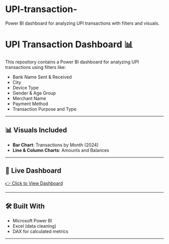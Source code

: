 # UPI-transaction-
Power BI dashboard for analyzing UPI transactions with filters and visuals.
# UPI Transaction Dashboard 📊

This repository contains a Power BI dashboard for analyzing UPI transactions using filters like:

- Bank Name Sent & Received
- City
- Device Type
- Gender & Age Group
- Merchant Name
- Payment Method
- Transaction Purpose and Type

---

## 📊 Visuals Included

- **Bar Chart**: Transactions by Month (2024)
- **Line & Column Charts**: Amounts and Balances

---

## 🔗 Live Dashboard

[👉 Click to View Dashboard](https://app.powerbi.com/groups/4f6d4912-2a6d-46fb-b1bd-8cb12d05a5f4/reports/678fd338-1caf-4a9e-aac6-99c5f2b5b469/aa110822845ec71b0d5f?experience=power-bi)

---

## 🛠 Built With

- Microsoft Power BI
- Excel (data cleaning)
- DAX for calculated metrics

---


